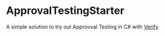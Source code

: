 # ApprovalTestingStarter
A simple solution to try out Approvval Testing in C# with [Verify](https://github.com/VerifyTests/Verify).
